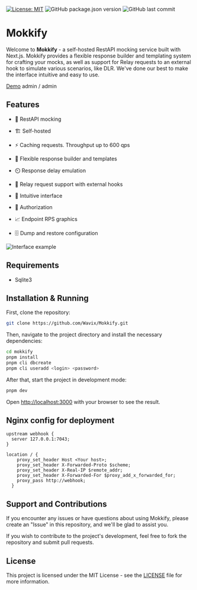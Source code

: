 [![License: MIT](https://img.shields.io/badge/License-MIT-yellow.svg)](https://opensource.org/licenses/MIT)
![GitHub package.json version](https://img.shields.io/github/package-json/v/icevl/mokkify)
![GitHub last commit](https://img.shields.io/github/last-commit/icevl/mokkify)


# Mokkify

Welcome to **Mokkify** - a self-hosted RestAPI mocking service built with Next.js. Mokkify provides a flexible response builder and templating system for crafting your mocks, as well as support for Relay requests to an external hook to simulate various scenarios, like DLR. We've done our best to make the interface intuitive and easy to use.

[Demo](https://demo.mokkify.dev) admin / admin

## Features

- 🔁 RestAPI mocking


- 🏗️ Self-hosted
- ⚡ Caching requests. Throughput up to 600 qps
- 🧩 Flexible response builder and templates
- ⏲️ Response delay emulation
- 🔄 Relay request support with external hooks
- 🔮 Intuitive interface
- 🔐 Authorization
- 📈 Endpoint RPS graphics
- 🗄️ Dump and restore configuration

![Interface example](https://i.imgur.com/KszL9Hb.png)

## Requirements
- Sqlite3

## Installation & Running

First, clone the repository:

```bash
git clone https://github.com/Wavix/Mokkify.git
```

Then, navigate to the project directory and install the necessary dependencies:

```bash
cd mokkify
pnpm install
pnpm cli dbcreate
pnpm cli useradd <login> <password>
```

After that, start the project in development mode:

```bash
pnpm dev
```

Open [http://localhost:3000](http://localhost:3000) with your browser to see the result.

## Nginx config for deployment

```
upstream webhook {
  server 127.0.0.1:7043;
}

location / {
    proxy_set_header Host <Your host>;
    proxy_set_header X-Forwarded-Proto $scheme;
    proxy_set_header X-Real-IP $remote_addr;
    proxy_set_header X-Forwarded-For $proxy_add_x_forwarded_for;
    proxy_pass http://webhook;
  }
```

## Support and Contributions

If you encounter any issues or have questions about using Mokkify, please create an "Issue" in this repository, and we'll be glad to assist you.

If you wish to contribute to the project's development, feel free to fork the repository and submit pull requests.

## License

This project is licensed under the MIT License - see the [LICENSE](LICENSE) file for more information.

